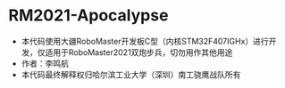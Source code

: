 # RM2021-Apocalypse
- 本代码使用大疆RoboMaster开发板C型（内核STM32F407IGHx）进行开发，仅适用于RoboMaster2021双炮步兵，切勿用作其他用途
- 作者：李鸣航
- 本代码最终解释权归哈尔滨工业大学（深圳）南工骁鹰战队所有
